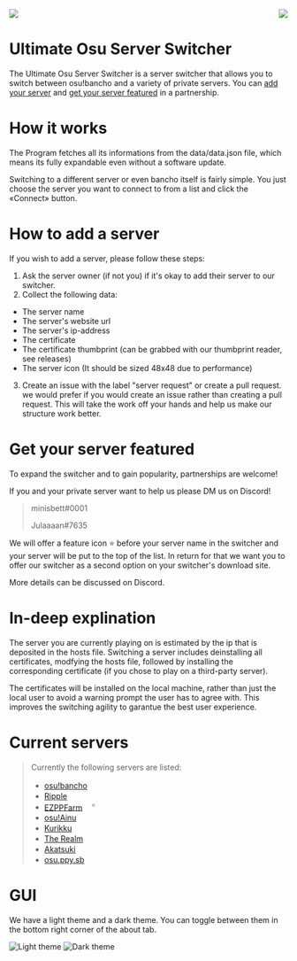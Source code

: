 <a href="https://discord.gg/DuByk3D">
  <img src="https://discordapp.com/api/guilds/715149105525030932/widget.png">
</a>

<img align="right" src="https://minisbett.github.io/ultimate-osu-server-switcher/images/logo.png">

# Ultimate Osu Server Switcher

The Ultimate Osu Server Switcher is a server switcher that allows you to switch between osu!bancho and a variety of private servers.
You can [add your server](https://minisbett.github.io/ultimate-osu-server-switcher/#how-to-add-a-server) and  [get your server featured](https://minisbett.github.io/ultimate-osu-server-switcher/#get-your-server-featured) in a partnership.

# How it works

The Program fetches all its informations from the data/data.json file, which means its fully expandable even without a software update.

Switching to a different server or even bancho itself is fairly simple. You just choose the server you want to connect to from a list and
click the «Connect» button.

# How to add a server

If you wish to add a server, please follow these steps:

1. Ask the server owner (if not you) if it's okay to add their server to our switcher.
2. Collect the following data:
- The server name
- The server's website url
- The server's ip-address
- The certificate
- The certificate thumbprint (can be grabbed with our thumbprint reader, see releases)
- The server icon (It should be sized 48x48 due to performance)
3. Create an issue with the label "server request" or create a pull request.
we would prefer if you would create an issue rather than creating a pull request.
This will take the work off your hands and help us make our structure work better.

# Get your server featured

To expand the switcher and to gain popularity, partnerships are welcome!

If you and your private server want to help us please DM us on Discord!

> minisbett#0001
>
> Julaaaan#7635

We will offer a feature icon ⭐ before your server name in the switcher and your server will be put to the top of the list.
In return for that we want you to offer our switcher as a second option on your switcher's download site.

More details can be discussed on Discord.

# In-deep explination

The server you are currently playing on is estimated by the ip that is deposited in the hosts file.
Switching a server includes deinstalling all certificates, modfying the hosts file, followed by installing the corresponding certificate
(if you chose to play on a third-party server).

The certificates will be installed on the local machine, rather than just the local user to avoid a warning prompt the user
has to agree with. This improves the switching agility to garantue the best user experience.

# Current servers

> Currently the following servers are listed:
>
> - [osu!bancho](https://osu.ppy.sh/)<img width="16" height="16" src="https://github.com/MinisBett/ultimate-osu-server-switcher/blob/master/data/icons/bancho.png?raw=true">
> - [Ripple](https://ripple.moe/)<img width="16" height="16" src="https://github.com/MinisBett/ultimate-osu-server-switcher/blob/master/data/icons/ripple.png?raw=true">
> - [EZPPFarm](https://ez-pp.farm/)<img width="16" height="16" src="https://github.com/MinisBett/ultimate-osu-server-switcher/blob/master/data/icons/ezppfarm.png?raw=true"><sup>⭐</sup>
> - [osu!Ainu](https://ainu.pw/)<img width="16" height="16" src="https://github.com/MinisBett/ultimate-osu-server-switcher/blob/master/data/icons/ainu.png?raw=true">
> - [Kurikku](https://kurikku.pw/)<img width="16" height="16" src="https://github.com/MinisBett/ultimate-osu-server-switcher/blob/master/data/icons/kurikku.png?raw=true">
> - [The Realm](https://theosurealm.tk/)<img width="16" height="16" src="https://github.com/MinisBett/ultimate-osu-server-switcher/blob/master/data/icons/theosurealm.png?raw=true">
> - [Akatsuki](https://akatsuki.pw/)<img width="16" height="16" src="https://github.com/MinisBett/ultimate-osu-server-switcher/blob/master/data/icons/akatsuki.png?raw=true">
> - [osu.ppy.sb](https://osu.ppy.sb/)<img width="16" height="16" src="https://github.com/MinisBett/ultimate-osu-server-switcher/blob/master/data/icons/osu.ppy.sb.png?raw=true">

# GUI

We have a light theme and a dark theme. You can toggle between them in the bottom right corner of the about tab.

![Light theme](https://i.imgur.com/iqvpEpHl.png)
![Dark theme](https://i.imgur.com/ItqHz4p.png)
